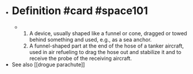 - # Definition #card #space101
	- 1.  A device, usually shaped like a funnel or cone, dragged or towed
	    behind something and used, e.g., as a sea anchor.
	  2.  A funnel-shaped part at the end of the hose of a tanker aircraft,
	    used in air refueling to drag the hose out and stabilize it and to
	    receive the probe of the receiving aircraft.
- See also [[drogue parachute]]